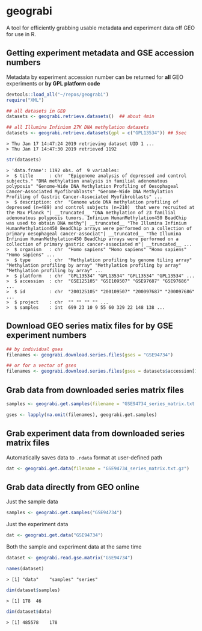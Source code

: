 geograbi
========

A tool for efficiently grabbing usable metadata and experiment data off GEO for use in R.

Getting experiment metadata and GSE accession numbers
-----------------------------------------------------

Metadata by experiment accession number can be returned for **all** GEO experiments or **by GPL platform code**

``` r
devtools::load_all("~/repos/geograbi")
require("XML")
```

``` r
## all datasets in GEO
datasets <- geograbi.retrieve.datasets()  ## about 4min
```

``` r
## all Illumina Infinium 27K DNA methylation datasets
datasets <- geograbi.retrieve.datasets(gpl = c("GPL13534")) ## 5sec
```

    > Thu Jan 17 14:47:24 2019 retrieving dataset UID 1 ...
    > Thu Jan 17 14:47:30 2019 retrieved 1192

``` r
str(datasets)
```

    > 'data.frame': 1192 obs. of  9 variables:
    >  $ title      : chr  "Epigenome analysis of depressed and control subjects." "DNA methylation analysis in familial adenomatous polyposis" "Genome-Wide DNA Methylation Profiling of Oesophageal Cancer-Associated Myofibroblasts" "Genome-Wide DNA Methylation Profiling of Gastric Cancer-Associated Myofibroblasts" ...
    >  $ description: chr  "Genome wide DNA methylation profiling of depressed (n=489) and control subjects (n=210)  that were recruited at the Max Planck "| __truncated__ "DNA methylation of 23 familial adenomatous polyposis tumors. Infinium HumanMethylation450 BeadChip was used to obtain DNA methy"| __truncated__ "The Illumina Infinium HumanMethylation450 BeadChip arrays were performed on a collection of primary oesophageal cancer-associat"| __truncated__ "The Illumina Infinium HumanMethylation450 BeadChip arrays were performed on a collection of primary gastric cancer-associated m"| __truncated__ ...
    >  $ organism   : chr  "Homo sapiens" "Homo sapiens" "Homo sapiens" "Homo sapiens" ...
    >  $ type       : chr  "Methylation profiling by genome tiling array" "Methylation profiling by array" "Methylation profiling by array" "Methylation profiling by array" ...
    >  $ platform   : chr  "GPL13534" "GPL13534" "GPL13534" "GPL13534" ...
    >  $ accession  : chr  "GSE125105" "GSE109507" "GSE97687" "GSE97686" ...
    >  $ id         : chr  "200125105" "200109507" "200097687" "200097686" ...
    >  $ project    : chr  "" "" "" "" ...
    >  $ samples    : int  699 23 10 9 55 60 329 22 148 138 ...

Download GEO series matix files for by GSE experiment numbers
-------------------------------------------------------------

``` r
## by individual gses
filenames <- geograbi.download.series.files(gses = "GSE94734")

## or for a vector of gses
filenames <- geograbi.download.series.files(gses = datasets$accession[1:6])
```

Grab data from downloaded series matrix files
---------------------------------------------

``` r
samples <- geograbi.get.samples(filename = "GSE94734_series_matrix.txt.gz")

gses <- lapply(na.omit(filenames), geograbi.get.samples)
```

Grab experiment data from downloaded series matrix files
--------------------------------------------------------

Automatically saves data to `.rdata` format at user-defined path

``` r
dat <- geograbi.get.data(filename = "GSE94734_series_matrix.txt.gz")
```

Grab data directly from GEO online
----------------------------------

Just the sample data

``` r
samples <- geograbi.get.samples("GSE94734")
```

Just the experiment data

``` r
dat <- geograbi.get.data("GSE94734")
```

Both the sample and experiment data at the same time

``` r
dataset <- geograbi.read.gse.matrix("GSE94734")
```

``` r
names(dataset)
```

    > [1] "data"    "samples" "series" 

``` r
dim(dataset$samples)
```

    > [1] 178  46
	
``` r
dim(dataset$data)
```

    > [1] 485578    178


